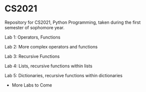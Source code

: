 # CS2021
Repository for CS2021, Python Programming, taken during the first semester of sophomore year.

Lab 1: Operators, Functions

Lab 2: More complex operators and functions

Lab 3: Recursive Functions

Lab 4: Lists, recursive functions within lists

Lab 5: Dictionaries, recursive functions within dictionaries

+ More Labs to Come
